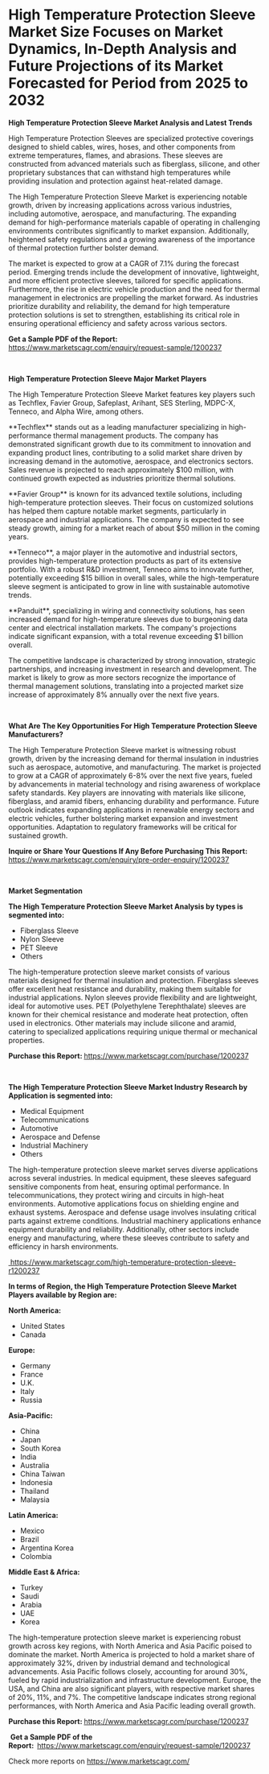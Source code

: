 <p><h1>High Temperature Protection Sleeve Market Size Focuses on Market Dynamics, In-Depth Analysis and Future Projections of its Market Forecasted for Period from 2025 to 2032</h1></p><p><strong>High Temperature Protection Sleeve Market Analysis and Latest Trends</strong></p>
<p><p>High Temperature Protection Sleeves are specialized protective coverings designed to shield cables, wires, hoses, and other components from extreme temperatures, flames, and abrasions. These sleeves are constructed from advanced materials such as fiberglass, silicone, and other proprietary substances that can withstand high temperatures while providing insulation and protection against heat-related damage.</p><p>The High Temperature Protection Sleeve Market is experiencing notable growth, driven by increasing applications across various industries, including automotive, aerospace, and manufacturing. The expanding demand for high-performance materials capable of operating in challenging environments contributes significantly to market expansion. Additionally, heightened safety regulations and a growing awareness of the importance of thermal protection further bolster demand.</p><p>The market is expected to grow at a CAGR of 7.1% during the forecast period. Emerging trends include the development of innovative, lightweight, and more efficient protective sleeves, tailored for specific applications. Furthermore, the rise in electric vehicle production and the need for thermal management in electronics are propelling the market forward. As industries prioritize durability and reliability, the demand for high temperature protection solutions is set to strengthen, establishing its critical role in ensuring operational efficiency and safety across various sectors.</p></p>
<p><strong>Get a Sample PDF of the Report:&nbsp;</strong> <a href="https://www.marketscagr.com/enquiry/request-sample/1200237?utm_campaign=2215&utm_medium=2&utm_source=Github&utm_content=ia&utm_term=01022025&utm_id=high-temperature-protection-sleeve">https://www.marketscagr.com/enquiry/request-sample/1200237</a></p>
<p>&nbsp;</p>
<p><strong>High Temperature Protection Sleeve Major Market Players</strong></p>
<p><p>The High Temperature Protection Sleeve Market features key players such as Techflex, Favier Group, Safeplast, Arihant, SES Sterling, MDPC-X, Tenneco, and Alpha Wire, among others. </p><p>**Techflex** stands out as a leading manufacturer specializing in high-performance thermal management products. The company has demonstrated significant growth due to its commitment to innovation and expanding product lines, contributing to a solid market share driven by increasing demand in the automotive, aerospace, and electronics sectors. Sales revenue is projected to reach approximately $100 million, with continued growth expected as industries prioritize thermal solutions.</p><p>**Favier Group** is known for its advanced textile solutions, including high-temperature protection sleeves. Their focus on customized solutions has helped them capture notable market segments, particularly in aerospace and industrial applications. The company is expected to see steady growth, aiming for a market reach of about $50 million in the coming years.</p><p>**Tenneco**, a major player in the automotive and industrial sectors, provides high-temperature protection products as part of its extensive portfolio. With a robust R&D investment, Tenneco aims to innovate further, potentially exceeding $15 billion in overall sales, while the high-temperature sleeve segment is anticipated to grow in line with sustainable automotive trends.</p><p>**Panduit**, specializing in wiring and connectivity solutions, has seen increased demand for high-temperature sleeves due to burgeoning data center and electrical installation markets. The company's projections indicate significant expansion, with a total revenue exceeding $1 billion overall.</p><p>The competitive landscape is characterized by strong innovation, strategic partnerships, and increasing investment in research and development. The market is likely to grow as more sectors recognize the importance of thermal management solutions, translating into a projected market size increase of approximately 8% annually over the next five years.</p></p>
<p>&nbsp;</p>
<p><strong>What Are The Key Opportunities For High Temperature Protection Sleeve Manufacturers?</strong></p>
<p><p>The High Temperature Protection Sleeve market is witnessing robust growth, driven by the increasing demand for thermal insulation in industries such as aerospace, automotive, and manufacturing. The market is projected to grow at a CAGR of approximately 6-8% over the next five years, fueled by advancements in material technology and rising awareness of workplace safety standards. Key players are innovating with materials like silicone, fiberglass, and aramid fibers, enhancing durability and performance. Future outlook indicates expanding applications in renewable energy sectors and electric vehicles, further bolstering market expansion and investment opportunities. Adaptation to regulatory frameworks will be critical for sustained growth.</p></p>
<p><strong>Inquire or Share Your Questions If Any Before Purchasing This Report:</strong> <a href="https://www.marketscagr.com/enquiry/pre-order-enquiry/1200237?utm_campaign=2215&utm_medium=2&utm_source=Github&utm_content=ia&utm_term=01022025&utm_id=high-temperature-protection-sleeve">https://www.marketscagr.com/enquiry/pre-order-enquiry/1200237</a></p>
<p>&nbsp;</p>
<p><strong>Market Segmentation</strong></p>
<p><strong>The High Temperature Protection Sleeve Market Analysis by types is segmented into:</strong></p>
<p><ul><li>Fiberglass Sleeve</li><li>Nylon Sleeve</li><li>PET Sleeve</li><li>Others</li></ul></p>
<p><p>The high-temperature protection sleeve market consists of various materials designed for thermal insulation and protection. Fiberglass sleeves offer excellent heat resistance and durability, making them suitable for industrial applications. Nylon sleeves provide flexibility and are lightweight, ideal for automotive uses. PET (Polyethylene Terephthalate) sleeves are known for their chemical resistance and moderate heat protection, often used in electronics. Other materials may include silicone and aramid, catering to specialized applications requiring unique thermal or mechanical properties.</p></p>
<p><strong>Purchase this Report:&nbsp;</strong><a href="https://www.marketscagr.com/purchase/1200237?utm_campaign=2215&utm_medium=2&utm_source=Github&utm_content=ia&utm_term=01022025&utm_id=high-temperature-protection-sleeve">https://www.marketscagr.com/purchase/1200237</a></p>
<p>&nbsp;</p>
<p><strong>The High Temperature Protection Sleeve Market Industry Research by Application is segmented into:</strong></p>
<p><ul><li>Medical Equipment</li><li>Telecommunications</li><li>Automotive</li><li>Aerospace and Defense</li><li>Industrial Machinery</li><li>Others</li></ul></p>
<p><p>The high-temperature protection sleeve market serves diverse applications across several industries. In medical equipment, these sleeves safeguard sensitive components from heat, ensuring optimal performance. In telecommunications, they protect wiring and circuits in high-heat environments. Automotive applications focus on shielding engine and exhaust systems. Aerospace and defense usage involves insulating critical parts against extreme conditions. Industrial machinery applications enhance equipment durability and reliability. Additionally, other sectors include energy and manufacturing, where these sleeves contribute to safety and efficiency in harsh environments.</p></p>
<p><a href="https://www.marketscagr.com/high-temperature-protection-sleeve-r1200237?utm_campaign=2215&utm_medium=2&utm_source=Github&utm_content=ia&utm_term=01022025&utm_id=high-temperature-protection-sleeve">&nbsp;https://www.marketscagr.com/high-temperature-protection-sleeve-r1200237</a></p>
<p><strong>In terms of Region, the High Temperature Protection Sleeve Market Players available by Region are:</strong></p>
<p>
    <p> <strong> North America: </strong>
        <ul>
            <li>United States</li>
            <li>Canada</li>
        </ul>
        </p> 
    <p> <strong> Europe: </strong>
        <ul>
            <li>Germany</li>
            <li>France</li>
            <li>U.K.</li>
            <li>Italy</li>
            <li>Russia</li>
        </ul>
        </p> 
    <p> <strong> Asia-Pacific: </strong>
        <ul>
            <li>China</li>
            <li>Japan</li>
            <li>South Korea</li>
            <li>India</li>
            <li>Australia</li>
            <li>China Taiwan</li>
            <li>Indonesia</li>
            <li>Thailand</li>
            <li>Malaysia</li>
        </ul>
        </p> 
    <p> <strong> Latin America: </strong>
        <ul>
            <li>Mexico</li>
            <li>Brazil</li>
            <li>Argentina Korea</li>
            <li>Colombia</li>
        </ul>
        </p> 
    <p> <strong> Middle East & Africa: </strong>
        <ul>
            <li>Turkey</li>
            <li>Saudi</li>
            <li>Arabia</li>
            <li>UAE</li>
            <li>Korea</li>
        </ul>
    </p>
    </p>
<p><p>The high-temperature protection sleeve market is experiencing robust growth across key regions, with North America and Asia Pacific poised to dominate the market. North America is projected to hold a market share of approximately 32%, driven by industrial demand and technological advancements. Asia Pacific follows closely, accounting for around 30%, fueled by rapid industrialization and infrastructure development. Europe, the USA, and China are also significant players, with respective market shares of 20%, 11%, and 7%. The competitive landscape indicates strong regional performances, with North America and Asia Pacific leading overall growth.</p></p>
<p><strong>Purchase this Report: </strong><a href="https://www.marketscagr.com/purchase/1200237?utm_campaign=2215&utm_medium=2&utm_source=Github&utm_content=ia&utm_term=01022025&utm_id=high-temperature-protection-sleeve">https://www.marketscagr.com/purchase/1200237</a></p>
<p>&nbsp;<strong>Get a Sample PDF of the Report:&nbsp;&nbsp;</strong><a href="https://www.marketscagr.com/enquiry/request-sample/1200237?utm_campaign=2215&utm_medium=2&utm_source=Github&utm_content=ia&utm_term=01022025&utm_id=high-temperature-protection-sleeve">https://www.marketscagr.com/enquiry/request-sample/1200237</a></p>
<p><strong></strong></p>
<p>Check more reports on <a href="https://www.marketscagr.com/?utm_campaign=2215&utm_medium=2&utm_source=Github&utm_content=ia&utm_term=01022025&utm_id=high-temperature-protection-sleeve">https://www.marketscagr.com/</a></p>